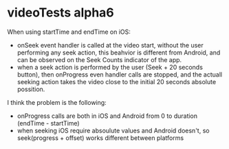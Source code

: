 # videoTests alpha6

When using startTime and endTime on iOS:

- onSeek event handler is called at the video start, without the user performing any seek action, this beahvior is different from Android, and can be observed on the Seek Counts indicator of the app.
- when a seek action is performed by the user (Seek + 20 seconds button), then onProgress even handler calls are stopped, and the actuall seeking action takes the video close to the initial 20 seconds absolute possition.

I think the problem is the following:

- onProgress calls are both in iOS and Android from 0 to duration (endTime - startTime)
- when seeking iOS require absoulute values and Android doesn't, so seek(progress + offset) works different between platforms

